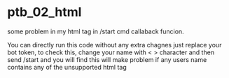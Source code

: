 # ptb_02_html
some problem in my html tag in /start cmd callaback funcion.

You can directly run this code without any extra chagnes just replace your bot token, to check this, change your name with < > character and then send  /start and you will find this will make problem if any users name contains any of the unsupported html tag
